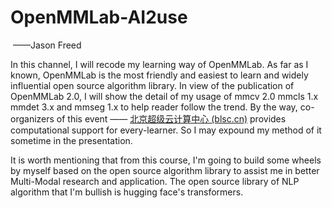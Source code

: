 # OpenMMLab-AI2use 

​																														——Jason Freed

In this channel, I will recode my learning way of OpenMMLab. As far as I known, OpenMMLab is the most friendly and easiest to learn and widely influential open source algorithm library. In view of the publication of OpenMMLab 2.0, I will show the detail of my usage of mmcv 2.0 mmcls 1.x mmdet 3.x and mmseg 1.x to help reader follow the trend. By the way, co-organizers of this event —— [北京超级云计算中心 (blsc.cn)](https://cloud.blsc.cn/) provides computational support for every-learner. So I may expound my method of it sometime in the presentation.

It is worth mentioning that from this course, I'm going to build some wheels by myself based on the open source algorithm library to assist me in better Multi-Modal research and application. The open source library of NLP algorithm that I'm bullish is hugging face's transformers.

 